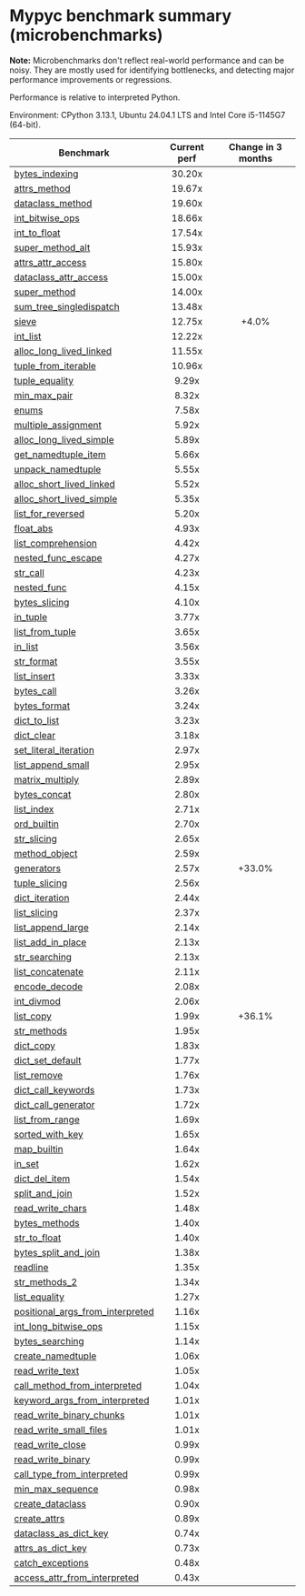# Mypyc benchmark summary (microbenchmarks)

**Note:** Microbenchmarks don't reflect real-world performance and can be noisy.
           They are mostly used for identifying bottlenecks, and detecting major performance
           improvements or regressions.

Performance is relative to interpreted Python.

Environment: CPython 3.13.1, Ubuntu 24.04.1 LTS and Intel Core i5-1145G7 (64-bit).

| Benchmark | Current perf | Change in 3 months |
| --- | :---: | :---: |
| [bytes_indexing](benchmarks/bytes_indexing.md) | 30.20x |  |
| [attrs_method](benchmarks/attrs_method.md) | 19.67x |  |
| [dataclass_method](benchmarks/dataclass_method.md) | 19.60x |  |
| [int_bitwise_ops](benchmarks/int_bitwise_ops.md) | 18.66x |  |
| [int_to_float](benchmarks/int_to_float.md) | 17.54x |  |
| [super_method_alt](benchmarks/super_method_alt.md) | 15.93x |  |
| [attrs_attr_access](benchmarks/attrs_attr_access.md) | 15.80x |  |
| [dataclass_attr_access](benchmarks/dataclass_attr_access.md) | 15.00x |  |
| [super_method](benchmarks/super_method.md) | 14.00x |  |
| [sum_tree_singledispatch](benchmarks/sum_tree_singledispatch.md) | 13.48x |  |
| [sieve](benchmarks/sieve.md) | 12.75x | +4.0% |
| [int_list](benchmarks/int_list.md) | 12.22x |  |
| [alloc_long_lived_linked](benchmarks/alloc_long_lived_linked.md) | 11.55x |  |
| [tuple_from_iterable](benchmarks/tuple_from_iterable.md) | 10.96x |  |
| [tuple_equality](benchmarks/tuple_equality.md) | 9.29x |  |
| [min_max_pair](benchmarks/min_max_pair.md) | 8.32x |  |
| [enums](benchmarks/enums.md) | 7.58x |  |
| [multiple_assignment](benchmarks/multiple_assignment.md) | 5.92x |  |
| [alloc_long_lived_simple](benchmarks/alloc_long_lived_simple.md) | 5.89x |  |
| [get_namedtuple_item](benchmarks/get_namedtuple_item.md) | 5.66x |  |
| [unpack_namedtuple](benchmarks/unpack_namedtuple.md) | 5.55x |  |
| [alloc_short_lived_linked](benchmarks/alloc_short_lived_linked.md) | 5.52x |  |
| [alloc_short_lived_simple](benchmarks/alloc_short_lived_simple.md) | 5.35x |  |
| [list_for_reversed](benchmarks/list_for_reversed.md) | 5.20x |  |
| [float_abs](benchmarks/float_abs.md) | 4.93x |  |
| [list_comprehension](benchmarks/list_comprehension.md) | 4.42x |  |
| [nested_func_escape](benchmarks/nested_func_escape.md) | 4.27x |  |
| [str_call](benchmarks/str_call.md) | 4.23x |  |
| [nested_func](benchmarks/nested_func.md) | 4.15x |  |
| [bytes_slicing](benchmarks/bytes_slicing.md) | 4.10x |  |
| [in_tuple](benchmarks/in_tuple.md) | 3.77x |  |
| [list_from_tuple](benchmarks/list_from_tuple.md) | 3.65x |  |
| [in_list](benchmarks/in_list.md) | 3.56x |  |
| [str_format](benchmarks/str_format.md) | 3.55x |  |
| [list_insert](benchmarks/list_insert.md) | 3.33x |  |
| [bytes_call](benchmarks/bytes_call.md) | 3.26x |  |
| [bytes_format](benchmarks/bytes_format.md) | 3.24x |  |
| [dict_to_list](benchmarks/dict_to_list.md) | 3.23x |  |
| [dict_clear](benchmarks/dict_clear.md) | 3.18x |  |
| [set_literal_iteration](benchmarks/set_literal_iteration.md) | 2.97x |  |
| [list_append_small](benchmarks/list_append_small.md) | 2.95x |  |
| [matrix_multiply](benchmarks/matrix_multiply.md) | 2.89x |  |
| [bytes_concat](benchmarks/bytes_concat.md) | 2.80x |  |
| [list_index](benchmarks/list_index.md) | 2.71x |  |
| [ord_builtin](benchmarks/ord_builtin.md) | 2.70x |  |
| [str_slicing](benchmarks/str_slicing.md) | 2.65x |  |
| [method_object](benchmarks/method_object.md) | 2.59x |  |
| [generators](benchmarks/generators.md) | 2.57x | +33.0% |
| [tuple_slicing](benchmarks/tuple_slicing.md) | 2.56x |  |
| [dict_iteration](benchmarks/dict_iteration.md) | 2.44x |  |
| [list_slicing](benchmarks/list_slicing.md) | 2.37x |  |
| [list_append_large](benchmarks/list_append_large.md) | 2.14x |  |
| [list_add_in_place](benchmarks/list_add_in_place.md) | 2.13x |  |
| [str_searching](benchmarks/str_searching.md) | 2.13x |  |
| [list_concatenate](benchmarks/list_concatenate.md) | 2.11x |  |
| [encode_decode](benchmarks/encode_decode.md) | 2.08x |  |
| [int_divmod](benchmarks/int_divmod.md) | 2.06x |  |
| [list_copy](benchmarks/list_copy.md) | 1.99x | +36.1% |
| [str_methods](benchmarks/str_methods.md) | 1.95x |  |
| [dict_copy](benchmarks/dict_copy.md) | 1.83x |  |
| [dict_set_default](benchmarks/dict_set_default.md) | 1.77x |  |
| [list_remove](benchmarks/list_remove.md) | 1.76x |  |
| [dict_call_keywords](benchmarks/dict_call_keywords.md) | 1.73x |  |
| [dict_call_generator](benchmarks/dict_call_generator.md) | 1.72x |  |
| [list_from_range](benchmarks/list_from_range.md) | 1.69x |  |
| [sorted_with_key](benchmarks/sorted_with_key.md) | 1.65x |  |
| [map_builtin](benchmarks/map_builtin.md) | 1.64x |  |
| [in_set](benchmarks/in_set.md) | 1.62x |  |
| [dict_del_item](benchmarks/dict_del_item.md) | 1.54x |  |
| [split_and_join](benchmarks/split_and_join.md) | 1.52x |  |
| [read_write_chars](benchmarks/read_write_chars.md) | 1.48x |  |
| [bytes_methods](benchmarks/bytes_methods.md) | 1.40x |  |
| [str_to_float](benchmarks/str_to_float.md) | 1.40x |  |
| [bytes_split_and_join](benchmarks/bytes_split_and_join.md) | 1.38x |  |
| [readline](benchmarks/readline.md) | 1.35x |  |
| [str_methods_2](benchmarks/str_methods_2.md) | 1.34x |  |
| [list_equality](benchmarks/list_equality.md) | 1.27x |  |
| [positional_args_from_interpreted](benchmarks/positional_args_from_interpreted.md) | 1.16x |  |
| [int_long_bitwise_ops](benchmarks/int_long_bitwise_ops.md) | 1.15x |  |
| [bytes_searching](benchmarks/bytes_searching.md) | 1.14x |  |
| [create_namedtuple](benchmarks/create_namedtuple.md) | 1.06x |  |
| [read_write_text](benchmarks/read_write_text.md) | 1.05x |  |
| [call_method_from_interpreted](benchmarks/call_method_from_interpreted.md) | 1.04x |  |
| [keyword_args_from_interpreted](benchmarks/keyword_args_from_interpreted.md) | 1.01x |  |
| [read_write_binary_chunks](benchmarks/read_write_binary_chunks.md) | 1.01x |  |
| [read_write_small_files](benchmarks/read_write_small_files.md) | 1.01x |  |
| [read_write_close](benchmarks/read_write_close.md) | 0.99x |  |
| [read_write_binary](benchmarks/read_write_binary.md) | 0.99x |  |
| [call_type_from_interpreted](benchmarks/call_type_from_interpreted.md) | 0.99x |  |
| [min_max_sequence](benchmarks/min_max_sequence.md) | 0.98x |  |
| [create_dataclass](benchmarks/create_dataclass.md) | 0.90x |  |
| [create_attrs](benchmarks/create_attrs.md) | 0.89x |  |
| [dataclass_as_dict_key](benchmarks/dataclass_as_dict_key.md) | 0.74x |  |
| [attrs_as_dict_key](benchmarks/attrs_as_dict_key.md) | 0.73x |  |
| [catch_exceptions](benchmarks/catch_exceptions.md) | 0.48x |  |
| [access_attr_from_interpreted](benchmarks/access_attr_from_interpreted.md) | 0.43x |  |
